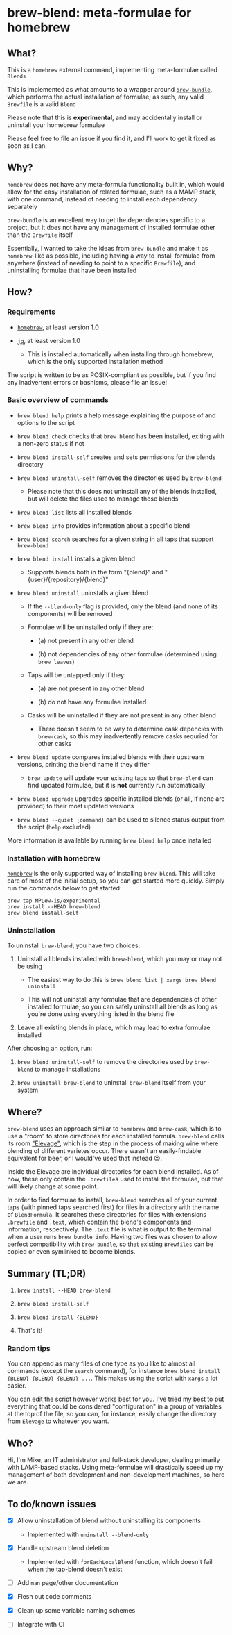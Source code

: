 # brew-blend: meta-formulae for homebrew #


## What? ##

This is a `homebrew` external command, implementing meta-formulae called `Blends`

This is implemented as what amounts to a wrapper around [`brew-bundle`](https://github.com/Homebrew/homebrew-bundle), which performs the actual installation of formulae; as such, any valid `Brewfile` is a valid `Blend`

Please note that this is **experimental**, and may accidentally install or uninstall your homebrew formulae

Please feel free to file an issue if you find it, and I'll work to get it fixed as soon as I can.


## Why? ##

`homebrew` does not have any meta-formula functionality built in, which would allow for the easy installation of related formulae, such as a MAMP stack, with one command, instead of needing to install each dependency separately

`brew-bundle` is an excellent way to get the dependencies specific to a project, but it does not have any management of installed formulae other than the `Brewfile` itself

Essentially, I wanted to take the ideas from `brew-bundle` and make it as `homebrew`-like as possible, including having a way to install formulae from anywhere (instead of needing to point to a specific `Brewfile`), and uninstalling formulae that have been installed


## How? ##


### Requirements ###

- [`homebrew`](https://github.com/Homebrew/brew), at least version 1.0

- [`jq`](https://github.com/stedolan/jq), at least version 1.0

	- This is installed automatically when installing through homebrew, which is the only supported installation method

The script is written to be as POSIX-compliant as possible, but if you find any inadvertent errors or bashisms, please file an issue!


### Basic overview of commands ###

- `brew blend help` prints a help message explaining the purpose of and options to the script

- `brew blend check` checks that `brew blend` has been installed, exiting with a non-zero status if not

- `brew blend install-self` creates and sets permissions for the blends directory

- `brew blend uninstall-self` removes the directories used by `brew-blend`

	- Please note that this does not uninstall any of the blends installed, but will delete the files used to manage those blends

- `brew blend list` lists all installed blends

- `brew blend info` provides information about a specific blend

- `brew blend search` searches for a given string in all taps that support `brew-blend`

- `brew blend install` installs a given blend

	- Supports blends both in the form "{blend}" and "{user}/{repository}/{blend}"

- `brew blend uninstall` uninstalls a given blend

	- If the `--blend-only` flag is provided, only the blend (and none of its components) will be removed

	- Formulae will be uninstalled only if they are:
	
		- (a) not present in any other blend
		
		- (b) not dependencies of any other formulae (determined using `brew leaves`)
	
	- Taps will be untapped only if they:
	
		- (a) are not present in any other blend
		
		- (b) do not have any formulae installed
	
	- Casks will be uninstalled if they are not present in any other blend
	
		- There doesn't seem to be way to determine cask depencies with `brew-cask`, so this may inadvertently remove casks requried for other casks

- `brew blend update` compares installed blends with their upstream versions, printing the blend name if they differ

	- `brew update` will update your existing taps so that `brew-blend` can find updated formulae, but it is **not** currently run automatically

- `brew blend upgrade` upgrades specific installed blends (or all, if none are provided) to their most updated versions

- `brew blend --quiet {command}` can be used to silence status output from the script (`help` excluded)


More information is available by running `brew blend help` once installed


### Installation with homebrew ###

[`homebrew`](https://github.com/Homebrew/brew) is the only supported way of installing `brew blend`. This will take care of most of the initial setup, so you can get started more quickly. Simply run the commands below to get started:

```shell
brew tap MPLew-is/experimental
brew install --HEAD brew-blend
brew blend install-self
```


### Uninstallation ###

To uninstall `brew-blend`, you have two choices:

1. Uninstall all blends installed with `brew-blend`, which you may or may not be using

	- The easiest way to do this is `brew blend list | xargs brew blend uninstall`
	
	- This will not uninstall any formulae that are dependencies of other installed formulae, so you can safely uninstall all blends as long as you're done using everything listed in the blend file

2. Leave all existing blends in place, which may lead to extra formulae installed


After choosing an option, run:

1. `brew blend uninstall-self` to remove the directories used by `brew-blend` to manage installations

2. `brew uninstall brew-blend` to uninstall `brew-blend` itself from your system


## Where? ##

`brew-blend` uses an approach similar to `homebrew` and `brew-cask`, which is to use a "room" to store directories for each installed formula. `brew-blend` calls its room ["Elevage"](https://en.wiktionary.org/wiki/élevage), which is the step in the process of making wine where blending of different varietes occur. There wasn't an easily-findable equivalent for beer, or I would've used that instead 😉.

Inside the Elevage are individual directories for each blend installed. As of now, these only contain the `.brewfile`s used to install the formulae, but that will likely change at some point.

In order to find formulae to install, `brew-blend` searches all of your current taps (with pinned taps searched first) for files in a directory with the name of `BlendFormula`. It searches these directories for files with extensions `.brewfile` and `.text`, which contain the blend's components and information, respectively. The `.text` file is what is output to the terminal when a user runs `brew bundle info`. Having two files was chosen to allow perfect compatibility with `brew-bundle`, so that existing `Brewfiles` can be copied or even symlinked to become blends.


## Summary (TL;DR) ##

1. `brew install --HEAD brew-blend`

2. `brew blend install-self`

3. `brew blend install {BLEND}`

4. That's it!


### Random tips ###

You can append as many files of one type as you like to almost all commands (except the `search` command), for instance `brew blend install {BLEND} {BLEND} {BLEND} ...`. This makes using the script with `xargs` a lot easier.

You can edit the script however works best for you. I've tried my best to put everything that could be considered "configuration" in a group of variables at the top of the file, so you can, for instance, easily change the directory from `Elevage` to whatever you want.


## Who? ##

Hi, I'm Mike, an IT administrator and full-stack developer, dealing primarily with LAMP-based stacks. Using meta-formulae will drastically speed up my management of both development and non-development machines, so here we are.


## To do/known issues ##

- [x] Allow uninstallation of blend without uninstalling its components

	- Implemented with `uninstall --blend-only`

- [x] Handle upstream blend deletion

	- Implemented with `forEachLocalBlend` function, which doesn't fail when the tap-blend doesn't exist

- [ ] Add `man` page/other documentation

- [x] Flesh out code comments

- [x] Clean up some variable naming schemes

- [ ] Integrate with CI
